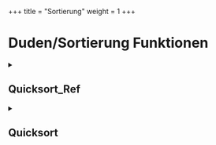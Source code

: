 +++
title = "Sortierung"
weight = 1
+++
# Duden/Sortierung Funktionen
<details>
<summary><h2>Quicksort_Ref</h2></summary>
<ul>
<pre>
Eine Funktion, die die Zahlen Liste <liste> mit dem Quick-Sort Algorithmus sortiert.
Der Algorithmus ist Iterativ (anstatt Rekursiv) implementiert, wodurch gesichert wird, dass es zu keinem Stackoverflow kommt.
</pre>
	<li>Parameter: <code>liste</code></li>
	<li>Parameter Typ: <code>Zahlen Listen Referenz</code></li>
	<li>Rückgabe Typ: <code>nichts</code></li>
</ul>

<h3>Aliase</h3>
<ol>
	<li><code>&#34;Sortiere &lt;liste&gt;&#34;</code></li>
	<li><code>&#34;Sortiere &lt;liste&gt; mit quick-sort&#34;</code></li>
</ol>

<h3>Implementation</h3>
<pre class="language-ddp" tabindex="0">
<code class="language-ddp">
quicksort-iter liste 1 (die Länge von liste).

</code>
</pre>
</details>

<details>
<summary><h2>Quicksort</h2></summary>
<ul>
<pre>
Eine Funktion, die die Zahlen Liste <liste> mit dem Quick-Sort Algorithmus sortiert und die sortierte Liste zurück gibt.
Der Algorithmus ist Iterativ (anstatt Rekursiv) implementiert, wodurch gesichert wird, dass es zu keinem Stackoverflow kommt.
</pre>
	<li>Parameter: <code>liste</code></li>
	<li>Parameter Typ: <code>Zahlen Liste</code></li>
	<li>Rückgabe Typ: <code>Zahlen Liste</code></li>
</ul>

<h3>Aliase</h3>
<ol>
	<li><code>&#34;&lt;liste&gt; sortiert&#34;</code></li>
	<li><code>&#34;&lt;liste&gt; mit quick-sort sortiert&#34;</code></li>
</ol>

<h3>Implementation</h3>
<pre class="language-ddp" tabindex="0">
<code class="language-ddp">
Sortiere liste mit quick-sort.
Gib liste zurück.

</code>
</pre>
</details>


